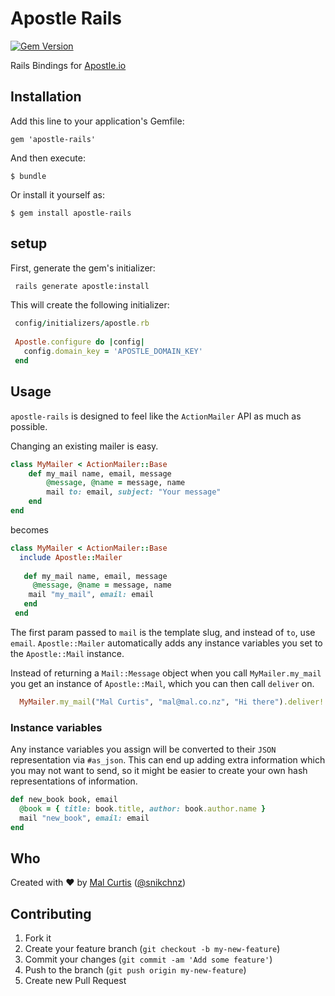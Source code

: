 # Apostle Rails
[![Gem Version](https://badge.fury.io/rb/apostle-rails.png)](http://badge.fury.io/rb/apostle-rails)

Rails Bindings for [Apostle.io](http://apostle.io)

## Installation

Add this line to your application's Gemfile:

    gem 'apostle-rails'

And then execute:

    $ bundle

Or install it yourself as:

    $ gem install apostle-rails
## setup

First, generate the gem's initializer:

```bash
 rails generate apostle:install
```
This will create the following initializer:

 ```ruby
  config/initializers/apostle.rb
  
  Apostle.configure do |config|
    config.domain_key = 'APOSTLE_DOMAIN_KEY'
  end
  ```
## Usage

`apostle-rails` is designed to feel like the `ActionMailer` API as much as possible.

Changing an existing mailer is easy.

```ruby
class MyMailer < ActionMailer::Base
	def my_mail name, email, message
		@message, @name = message, name
		mail to: email, subject: "Your message"
	end
end
```
becomes
```ruby
class MyMailer < ActionMailer::Base
  include Apostle::Mailer
   
   def my_mail name, email, message
     @message, @name = message, name
	mail "my_mail", email: email
   end
 end
```

The first param passed to `mail` is the template slug, and instead of `to`, use `email`. `Apostle::Mailer` automatically adds any instance variables you set to the `Apostle::Mail` instance.

Instead of returning a `Mail::Message` object when you call `MyMailer.my_mail` you get an instance of `Apostle::Mail`, which  you can then call `deliver` on.

```ruby
  MyMailer.my_mail("Mal Curtis", "mal@mal.co.nz", "Hi there").deliver!
```

### Instance variables
Any instance variables you assign will be converted to their `JSON` representation via `#as_json`. This can end up adding extra information which you may not want to send, so it might be easier to create your own hash representations of information.

```ruby
def new_book book, email
  @book = { title: book.title, author: book.author.name }
  mail "new_book", email: email
end
```

## Who
Created with ♥ by [Mal Curtis](http://github.com/snikch) ([@snikchnz](http://twitter.com/snikchnz))

## Contributing

1. Fork it
2. Create your feature branch (`git checkout -b my-new-feature`)
3. Commit your changes (`git commit -am 'Add some feature'`)
4. Push to the branch (`git push origin my-new-feature`)
5. Create new Pull Request
